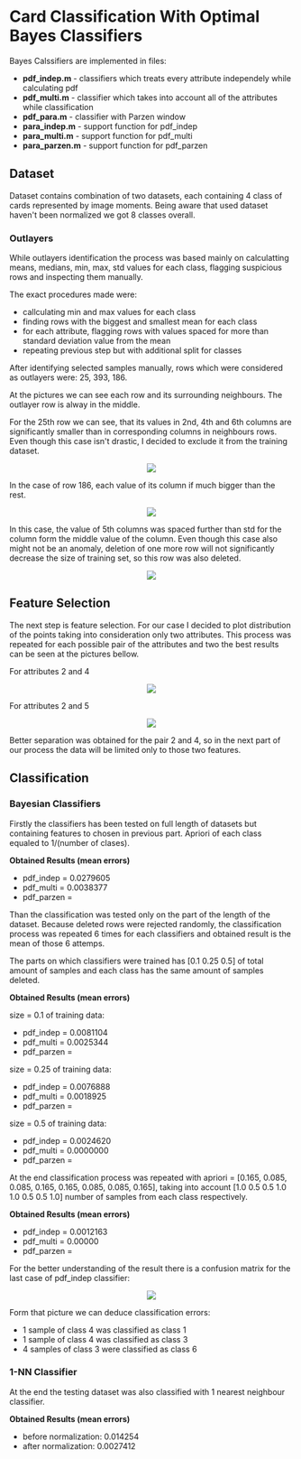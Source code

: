 # Card Classification With Optimal Bayes Classifiers

Bayes Calssifiers are implemented in files:
* **pdf_indep.m** - classifiers which treats every attribute independely while calculating pdf
* **pdf_multi.m** - classifier which takes into account all of the attributes while classification
* **pdf_para.m** - classifier with Parzen window
* **para_indep.m** - support function for pdf_indep
* **para_multi.m** - support function for pdf_multi
* **para_parzen.m** - support function for pdf_parzen

## Dataset 
Dataset contains combination of two datasets, each containing 4 class of cards represented by image moments. Being aware that used dataset haven't been normalized we got 8 classes overall.

### Outlayers
While outlayers identification the process was based mainly on calculatting means, medians, min, max, std values for each
class, flagging suspicious rows and inspecting them manually. 

The exact procedures made were:
* callculating min and max values for each class
* finding rows with the biggest and smallest mean for each class
* for each attribute, flagging rows with values spaced for more than standard deviation value from the mean
* repeating previous step but with additional split for classes

After identifying selected samples manually, rows which were considered as outlayers were: 25, 393, 186.

At the pictures we can see each row and its surrounding neighbours. The outlayer row is alway in the middle.

For the 25th row we can see, that its values in 2nd, 4th and 6th columns are significantly smaller than in corresponding columns in neighbours rows. Even though this case isn't drastic, I decided to exclude it from the training dataset.
<p align="center">
  <img src = "https://imgur.com/UmSqwER.png"/>
</p>

In the case of row 186, each value of its column if much bigger than the rest.
<p align="center">
  <img src = "https://imgur.com/aFYjWq7.png"/>
</p>

In this case, the value of 5th columns was spaced further than std for the column form the middle value of the column. Even though this case also might not be an anomaly, deletion of one more row will not significantly decrease the size of training set, so this row was also deleted.
<p align="center">
  <img src = "https://imgur.com/Gw0mmsq.png"/>
</p>

## Feature Selection
The next step is feature selection. For our case I decided to plot distribution of the points taking into consideration only two attributes. This process was repeated for each possible pair of the attributes and two the best results can be seen at the pictures bellow. 

For attributes 2 and 4
<p align="center">
  <img src = "https://imgur.com/sbRgAmn.png"/>
</p>

For attributes 2 and 5
<p align="center">
  <img src = "https://imgur.com/4rZzyg9.png"/>
</p>

Better separation was obtained for the pair 2 and 4, so in the next part of our process the data will be limited only to those two features. 

## Classification
### Bayesian Classifiers
Firstly the classifiers has been tested on full length of datasets but containing features to chosen in previous part. Apriori of each class equaled to 1/(number of clases).

**Obtained Results (mean errors)**
* pdf_indep = 0.0279605
* pdf_multi = 0.0038377
* pdf_parzen = 

Than the classification was tested only on the part of the length of the dataset. Because deleted rows were rejected randomly, the classification process was repeated 6 times for each classifiers and obtained result is the mean of those 6 attemps.

The parts on which classifiers were trained has [0.1 0.25 0.5] of total amount of samples and each class has the same amount of samples deleted.

**Obtained Results (mean errors)**

size = 0.1 of training data:
* pdf_indep = 0.0081104
* pdf_multi = 0.0025344
* pdf_parzen =

size = 0.25 of training data:
* pdf_indep = 0.0076888
* pdf_multi = 0.0018925
* pdf_parzen =

size = 0.5 of training data:
* pdf_indep = 0.0024620
* pdf_multi = 0.0000000
* pdf_parzen =

At the end classification process was repeated with apriori = [0.165, 0.085, 0.085, 0.165, 0.165, 0.085, 0.085, 0.165], taking into account [1.0 0.5 0.5 1.0 1.0 0.5 0.5 1.0] number of samples from each class respectively.

**Obtained Results (mean errors)**
* pdf_indep = 0.0012163
* pdf_multi = 0.00000
* pdf_parzen = 

For the better understanding of the result there is a confusion matrix for the last case of pdf_indep classifier:
<p align="center">
  <img src = "https://imgur.com/yKJJqat.png"/>
</p>

Form that picture we can deduce classification errors:
* 1 sample of class 4 was classified as class 1
* 1 sample of class 4 was classified as class 3
* 4 samples of class 3 were classified as class 6

### 1-NN Classifier
At the end the testing dataset was also classified with 1 nearest neighbour classifier. 

**Obtained Results (mean errors)**
* before normalization: 0.014254
* after normalization: 0.0027412


